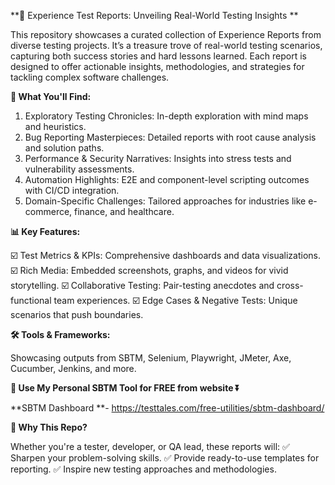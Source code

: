 **🧪 Experience Test Reports: Unveiling Real-World Testing Insights
**

This repository showcases a curated collection of Experience Reports from diverse testing projects. It’s a treasure trove of real-world testing scenarios, capturing both success stories and hard lessons learned. Each report is designed to offer actionable insights, methodologies, and strategies for tackling complex software challenges.

**🚀 What You'll Find:**

1. Exploratory Testing Chronicles: In-depth exploration with mind maps and heuristics.
2. Bug Reporting Masterpieces: Detailed reports with root cause analysis and solution paths.
3. Performance & Security Narratives: Insights into stress tests and vulnerability assessments.
4. Automation Highlights: E2E and component-level scripting outcomes with CI/CD integration.
5. Domain-Specific Challenges: Tailored approaches for industries like e-commerce, finance, and healthcare.

**📊 Key Features:**

☑️ Test Metrics & KPIs: Comprehensive dashboards and data visualizations.
☑️ Rich Media: Embedded screenshots, graphs, and videos for vivid storytelling.
☑️ Collaborative Testing: Pair-testing anecdotes and cross-functional team experiences.
☑️ Edge Cases & Negative Tests: Unique scenarios that push boundaries.

**🛠️ Tools & Frameworks:**

Showcasing outputs from SBTM, Selenium, Playwright, JMeter, Axe, Cucumber, Jenkins, and more.


**📲 Use My Personal SBTM Tool for FREE from website ⏬**

**SBTM Dashboard **- https://testtales.com/free-utilities/sbtm-dashboard/ 


**🌟 Why This Repo?**

Whether you're a tester, developer, or QA lead, these reports will:
✅ Sharpen your problem-solving skills.
✅ Provide ready-to-use templates for reporting.
✅ Inspire new testing approaches and methodologies.
